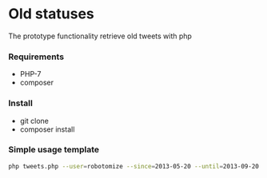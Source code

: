 # Old statuses
The prototype functionality retrieve old tweets with php

### Requirements
* PHP-7
* composer

### Install
* git clone
* composer install

### Simple usage template

```sh
php tweets.php --user=robotomize --since=2013-05-20 --until=2013-09-20 --count=10
```
